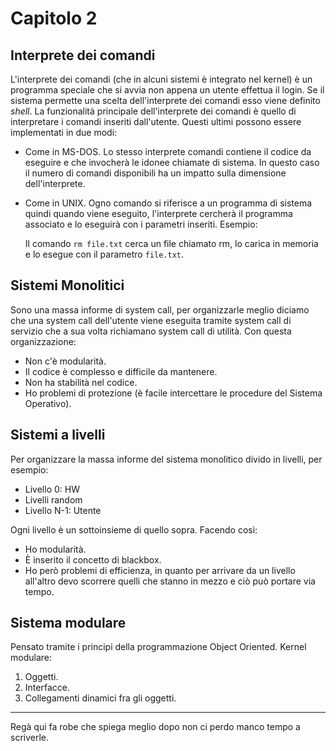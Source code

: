 # Capitolo 2

## Interprete dei comandi

L'interprete dei comandi (che in alcuni sistemi è integrato nel kernel) è un programma speciale che si avvia non appena un utente effettua il login. Se il sistema permette una scelta dell'interprete dei comandi esso viene definito *shell*. La funzionalità principale dell'interprete dei comandi è quello di interpretare i comandi inseriti dall'utente. Questi ultimi possono essere implementati in due modi:

* Come in MS-DOS. Lo stesso interprete comandi contiene il codice da eseguire e che invocherà le idonee chiamate di sistema. In questo caso il numero di comandi disponibili ha un impatto sulla dimensione dell'interprete.
* Come in UNIX. Ogno comando si riferisce a un programma di sistema quindi quando viene eseguito, l'interprete cercherà il programma associato e lo eseguirà con i parametri inseriti. Esempio:
  
  Il comando `rm file.txt` cerca un file chiamato rm, lo carica in memoria e lo esegue con il parametro `file.txt`.
  
## Sistemi Monolitici

Sono una massa informe di system call, per organizzarle meglio diciamo che una system call dell'utente viene eseguita tramite system call di servizio che a sua volta richiamano system call di utilità. Con questa organizzazione:

* Non c'è modularità.
* Il codice è complesso e difficile da mantenere.
* Non ha stabilità nel codice.
* Ho problemi di protezione (è facile intercettare le procedure del Sistema Operativo).
  
## Sistemi a livelli

Per organizzare la massa informe del sistema monolitico divido in livelli, per esempio:

* Livello 0: HW
* Livelli random
* Livello N-1: Utente

Ogni livello è un sottoinsieme di quello sopra. Facendo così:

* Ho modularità.
* È inserito il concetto di blackbox.
* Ho però problemi di efficienza, in quanto per arrivare da un livello all'altro devo scorrere quelli che stanno in mezzo e ciò può portare via tempo.

## Sistema modulare

Pensato tramite i principi della programmazione Object Oriented. Kernel modulare:

1. Oggetti. 
2. Interfacce.
3. Collegamenti dinamici fra gli oggetti.

--- 

Regà qui fa robe che spiega meglio dopo non ci perdo manco tempo a scriverle.
